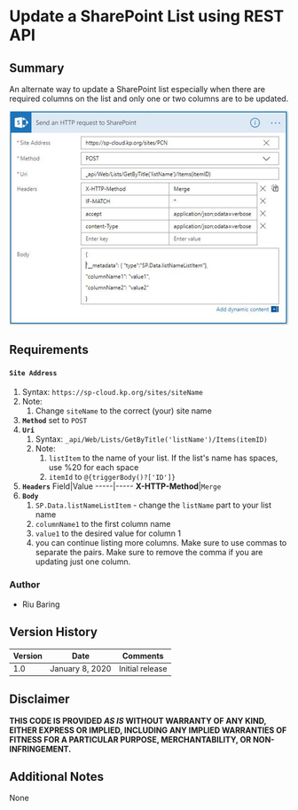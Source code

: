 # Update a SharePoint List using REST API

## Summary
An alternate way to update a SharePoint list especially when there are required columns on the list and only one or two columns are to be updated.

![Update s SharePoint List using REST API](./update-list-using-rest-api.png)

## Requirements
#### **`Site Address`**

   1. Syntax: ```https://sp-cloud.kp.org/sites/siteName```
   1. Note:
      1. Change `siteName` to the correct (your) site name
1. **`Method`** set to ```POST```
1. **`Uri`**
   1. Syntax: ```_api/Web/Lists/GetByTitle('listName')/Items(itemID)```
   1. Note:
      1. `listItem` to the name of your list. If the list's name has spaces, use %20 for each space
      1. `itemId` to `@{triggerBody()?['ID']}`
1. **`Headers`**
   Field|Value
   -----|-----
   **X-HTTP-Method**|```Merge```
1. **`Body`**
   1. `SP.Data.listNameListItem` - change the `listName` part to your list name
   1. `columnName1` to the first column name
   1. `value1` to the desired value for column 1
   1. you can continue listing more columns. Make sure to use commas to separate the pairs. Make sure to remove the comma if you are updating just one column.

### Author
- Riu Baring

## Version History
Version|Date|Comments
-------|----|--------
1.0|January 8, 2020|Initial release

## Disclaimer
**THIS CODE IS PROVIDED *AS IS* WITHOUT WARRANTY OF ANY KIND, EITHER EXPRESS OR IMPLIED, INCLUDING ANY IMPLIED WARRANTIES OF FITNESS FOR A PARTICULAR PURPOSE, MERCHANTABILITY, OR NON-INFRINGEMENT.**

## Additional Notes
None

